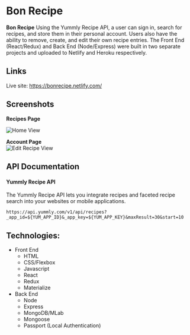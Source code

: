 <!DOCTYPE html>
<html>

<head>
  <meta charset="utf-8">
  <meta name="viewport" content="width=device-width, initial-scale=1.0">
  <link rel="stylesheet" href="https://stackedit.io/style.css" />
</head>

<body class="stackedit">
  <div class="stackedit__html"><h1 id="bon-recipe">Bon Recipe</h1>
<p><strong>Bon Recipe</strong> Using the Yummly Recipe API, a user can sign in, search for recipes, and store them in their personal account. Users also have the ability to remove, create, and edit their own recipe entries. The Front End (React/Redux) and Back End (Node/Express) were built in two separate projects and uploaded to Netlify and Heroku respectively.</p>
<h2 id="links">Links</h2>
<p>Live site: <a href="https://bonrecipe.netlify.com/">https://bonrecipe.netlify.com/</a></p>
<h2 id="screenshots">Screenshots</h2>
<p><strong>Recipes Page</strong></p>
<p><img src="https://res.cloudinary.com/andrerichards/image/upload/v1518611483/portfolio/bon1.jpg" alt="Home View"></p>
<p><strong>Account Page</strong><br>
<img src="https://res.cloudinary.com/andrerichards/image/upload/v1518611483/portfolio/bon2.jpg" alt="Edit Recipe View"></p>
<h2 id="api-documentation">API Documentation</h2>
<h4 id="yummly-recipe-api">Yummly Recipe API</h4>
<p>The Yummly Recipe API lets you integrate recipes and faceted recipe search into your websites or mobile applications.</p>
<pre><code>https://api.yummly.com/v1/api/recipes?_app_id=${YUM_APP_ID}&amp;_app_key=${YUM_APP_KEY}&amp;maxResult=30&amp;start=10
</code></pre>
<h2 id="technologies">Technologies:</h2>
<ul>
<li>Front End
<ul>
<li>HTML</li>
<li>CSS/Flexbox</li>
<li>Javascript</li>
<li>React</li>
<li>Redux</li>
<li>Materialize</li>
</ul>
</li>
<li>Back End
<ul>
<li>Node</li>
<li>Express</li>
<li>MongoDB/MLab</li>
<li>Mongoose</li>
<li>Passport (Local Authentication)</li>
</ul>
</li>
</ul>
</div>
</body>

</html>
